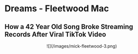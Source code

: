 # Dreams - Fleetwood Mac
## How a 42 Year Old Song Broke Streaming Records After Viral TikTok Video
<p align="center"> 
![](/images/mick-fleetwood-3.png)
</p>

<!-- <p align="center">
<img src="https://media.giphy.com/media/TKqXCyRwqf0DC/source.gif">
</p> -->

<!-- ## Introduction

Summer is typically an exciting time for music fans; as the days get longer and the temperature 
starts to heat up, positive and lively new music releases provide the perfect soundtrack 
to BBQs, trips to the beach, roadtrips, blockparties, and other forms of real life escapism.
Using data from TikTok's weekly music charts, the goal of this project is to examine the most
popular songs as defined by the following KPIs:
- Longevity (Time Spent on Chart)
- Velocity (Biggest Change in Rank Over a 7-Day Period) -->
<!-- - Spotify Popularity (Biggest Increase in Popularity Score)
